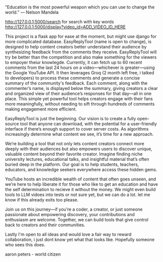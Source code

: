
“Education is the most powerful weapon which you can use to change the world.” — Nelson Mandela

http://127.0.0.1:5000/search for search with key words
http://127.0.0.1:5000/display?video_id=ADD_VIDEO_ID_HERE

This project is a flask app for ease at the moment, but might use django for more complicated database. EasyReplyTool (name is open to change), is designed to help content creators better understand their audience by synthesizing feedback from the comments they receive. EasyReplyTool will try be better than the competition and also make something for the viewers to empoyer theiur knowlegde. Currently, it can fetch up to 60 recent comments from the last 24 hours on a video—whichever is greater—using the Google YouTube API. It then leverages Groq (2 month left free, i talked to developers) to process these comments and generate a concise summary of the community's feedback. Each comment, along with the commenter’s name, is displayed below the summary, giving creators a clear and organized view of their audience’s responses for that day—all in one place. This simple yet powerful tool helps creators engage with their fans more meaningfully, without needing to sift through hundreds of comments making engagement more efficient.

EasyReplyTool is just the beginning. Our vision is to create a fully open-source tool that anyone can download, with the potential for a user-friendly interface if there’s enough support to cover server costs. As algorithms increasingly determine what content we see, it’s time for a new approach.

We’re building a tool that not only lets content creators connect more deeply with their audiences but also empowers users to discover unique, valuable content beyond their favorite creator. Imagine finding niche university lectures, educational talks, and insightful material that’s often buried deep in the platform. Our goal is to help students, teachers, educators, and knowledge seekers everywhere access these hidden gems.

YouTube hosts an incredible wealth of content that often goes unseen, and we’re here to help liberate it for those who like to get an education and have the self determination to recieve it without the money. We might even build tools to LLM vidoes into tests or not sure yet, but we can do a lot. let me know if this already exits too please.

Join us on this journey—if you’re a coder, a creator, or just someone passionate about empowering discovery, your contributions and enthusiasm are welcome. Together, we can build tools that give control back to creators and their communities.

Lastly I'm open to all ideas and would love a fair way to reward collaboration, i just dont know yet what that looks like. Hopefully someone who sees this does.

aaron peters - world citizen


